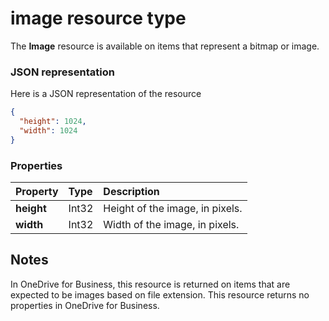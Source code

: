 # image resource type

The **Image** resource is available on items that represent a bitmap or image.

### JSON representation

Here is a JSON representation of the resource

<!-- {
  "blockType": "resource",
  "optionalProperties": [

  ],
  "@odata.type": "microsoft.graph.image"
}-->

```json
{
  "height": 1024,
  "width": 1024
}
```

### Properties
| Property      | Type    | Description                     |
|:--------------|:--------|:--------------------------------|
| **height**    | Int32   | Height of the image, in pixels. |
| **width**     | Int32   | Width of the image, in pixels.  |


## Notes

In OneDrive for Business, this resource is returned on items that are expected to be images based on
file extension. This resource returns no properties in OneDrive for Business.

[item-resource]: ../resources/item.md

<!-- uuid: 8fcb5dbc-d5aa-4681-8e31-b001d5168d79
2015-10-25 14:57:30 UTC -->
<!-- {
  "type": "#page.annotation",
  "description": "image resource",
  "keywords": "",
  "section": "documentation",
  "tocPath": ""
}-->
